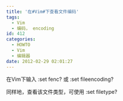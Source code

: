 ```yaml
---
title: '在#Vim#下查看文件编码'
tags:
  - Vim
  - 编码， encoding
id: 412
categories:
  - HOWTO
  - Vim
  - 编辑器
date: 2012-02-29 02:01:27
---
```


在Vim下输入 :set fenc? 或 :set fileencoding?

同样地，查看该文件类型，可使用 :set filetype?